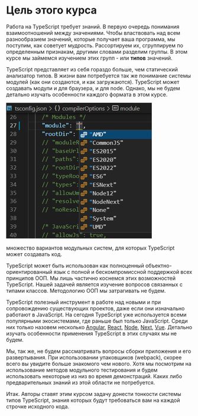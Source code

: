 # Цель этого курса

Работа на TypeScript требует знаний. В первую очередь понимания взаимоотношений между значениями. Чтобы властвовать над всем разнообразием значений, которые получает ваша программа, мы поступим, как советует мудрость. Рассортируем их, сгруппируем по определенным признакам, другими словами разделим группы. В этом курсе мы займемся изучением этих групп - или **типов** значений.

TypeScript представляет из себя гораздо больше, чем статический анализатор типов. В жизни вам потребуется так же понимание системы модулей (как они создаются, и как загружаются). TypeScript может создавать модули и для браузера, и для node. Однако, мы не будем детально изучать особенности каждого формата в этом курсе.

![Различные варианты систем загрузки модулей](assets/modules.png)

множество вариантов модульных систем, для которых TypeScript может создавать код.

TypeScript может быть использован как полноценный объектно-ориентированный язык с полной и бескомпромиссной поддержкой всех принципов ООП. Мы лишь частично коснемся этих возможностей TypeScript. Нашей задачей является изучение вопросов связанных с типами классов. Методологию ООП мы затрагивать не будем.

TypeScript полезный инструмент в работе над новыми и при сопровождению существующих проектов, даже если они изначально работают в JavaScript. На сегодня TypeScript уже используется всеми популярными экосистемами, где раньше был только JavaScript. Среди них только назовем несколько [Angular](https://angular.io/guide/typescript-configuration), [React](https://create-react-app.dev/docs/adding-typescript/), [Node](https://nodejs.dev/learn/nodejs-with-typescript), [Next](https://nextjs.org/docs/basic-features/typescript), [Vue](https://v2.vuejs.org/v2/guide/typescript.html). Детально изучать особенности применения TypeScript в этих случаях мы не будем.

Мы, так же, не будем рассматривать вопросы сборки приложения и его развертывания. При использовании упаковщиков (webpack), скорее всего вы увидите больше знакомого чем нового. Хотя мы посмотрим на использование методов модульного тестирования и будем использовать некоторые из низ во время демонстраций. Каких либо предварительных знаний из этой области не потребуется.

Итак. Авторы ставят этим курсом задачу донести тонкости системы типов TypeScript, знания которых будут требоваться вам на каждой строчке исходного кода.
